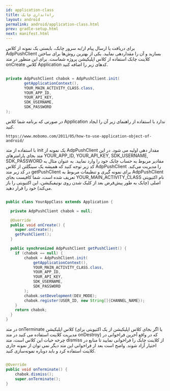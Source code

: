 ```yaml
---
id: application-class
title: راه‌اندازی چابک
layout: android
permalink: android/application-class.html
prev: gradle-setup.html
next: manifest.html
---
```


برای دریافت یا ارسال پیام از/به سرور چابک، بایستی یک نمونه از کلاس AdpPushClient بسازید و آن را مقداردهی نمایید. یکی از بهترین روش‌ها برای ساختن کلاینت چابک استفاده از کلاس اپلیکیشن پروژه شماست. برای این منظور در متد onCreate کلاس Application کدهای زیر را اضافه کنید.

```java
                
private AdpPushClient chabok = AdpPushClient.init(
        getApplicationContext(),
        YOUR_MAIN_ACTIVITY_CLASS.class,
        YOUR_APP_ID,
        YOUR_API_KEY,
        SDK_USERNAME,
        SDK_PASSWORD
); 
```

در صورتی که برنامه شما کلاس Application ندارد با استفاده از راهنمای زیر آن را ایجاد کنید.


```code
https://www.mobomo.com/2011/05/how-to-use-application-object-of-android/
```

با استفاده از متد init یک نمونه از AdpPushClient مقدار دهی اولیه می شود. در این متد بجای پارامتر‌های YOUR_APP_ID, YOUR_API_KEY, SDK_USERNAME, SDK_PASSWORD مقادیر مربوط به حساب چابک خود را وارد نمایید. 
به عنوان مثال به کد زیر توجه کنید که همیشه یک سینگلتن از کلاس AdpPushClient را مدیریت می‌کند. 
در کد زیر متد getPushClient برای نمونه گیری و تنظیمات مربوط به AdpPushClient تعریف شده است، شما کافیست بجای YOUR_MAIN_ACTIVITY_CLASS نام اکتیویتی اصلی (چابک به طور پیش‌فرض بعد از کلیک شدن روی نوتیفیکیشن، این اکتیویتی را باز می‌کند) خود را قرار دهید.


```java

public class YourAppClass extends Application {

  private AdpPushClient chabok = null;

  @Override
  public void onCreate() {
    super.onCreate();
    getPushClient();
  }

  public synchronized AdpPushClient getPushClient() {
    if (chabok == null) {
        chabok = AdpPushClient.init(
            getApplicationContext(),
            YOUR_MAIN_ACTIVITY_CLASS.class,
            YOUR_APP_ID,
            YOUR_API_KEY,
            SDK_USERNAME,
            SDK_PASSWORD
        );
        chabok.setDevelopment(DEV_MODE);
        chabok.register(USER_ID, new String[]{CHANNEL_NAME});
    }
    return chabok;
  }
}
```

در متد onTerminate کلاس اپلیکیشن (یا اگر بجای کلاس اپلیکیشن از یک اکتیویتی برای مدیریت کلاینت استفاده می کنید در متد onDestroy) که در واقع آخرین فراخوانی در چرخه حیات این کلاس است، متد dismiss از کلاینت چابک را فراخوانی نمایید تا منابع در اختیار آزاد شوند. واضح است بعد از فراخوانی این متد دیگر نمی توان از نمونه جاری کلاینت استفاده کرد و باید دوباره نمونه‌سازی کنید.

```java

@Override
public void onTerminate() {
    chabok.dismiss();
    super.onTerminate();
}
   
```




